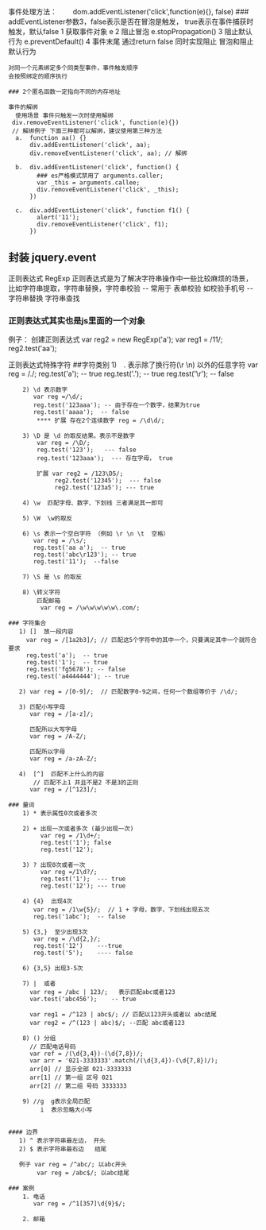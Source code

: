 事件处理方法：
　　dom.addEventListener('click',function(e){}, false)
    ### addEventListener参数3，false表示是否在冒泡是触发，
    true表示在事件捕获时触发，默认false
      1 获取事件对象  e
      2 阻止冒泡 e.stopPropagation()
      3 阻止默认行为 e.preventDefault()
      4 事件末尾 通过return false 同时实现阻止
        冒泡和阻止默认行为
     
    对同一个元素绑定多个同类型事件，事件触发顺序
    会按照绑定的顺序执行 

    ### 2个匿名函数一定指向不同的内存地址

    事件的解绑
      使用场景 事件只触发一次时使用解绑
     div.removeEventListener('click', function(e){})
     // 解绑例子 下面三种都可以解绑，建议使用第三种方法
      a.  function aa() {}
          div.addEventListener('click', aa);
          div.removeEventListener('click', aa); // 解绑
      
      b.  div.addEventListener('click', function() {
            ### es严格模式禁用了 arguments.caller;
            var _this = arguments.callee;
            div.removeEventListener('click', _this);
          })

      c.  div.addEventListener('click', function f1() {
            alert('11');
            div.removeEventListener('click', f1);
          })    

## 封装 jquery.event

正则表达式  RegExp
  正则表达式是为了解决字符串操作中一些比较麻烦的场景，比如字符串提取，字符串替换，字符串校验
   -- 常用于 表单校验 如校验手机号
   -- 字符串替换  字符串查找

   ### 正则表达式其实也是js里面的一个对象
  
  例子： 创建正则表达式
        var reg2 = new RegExp('a');
        var reg1 = /11/;
        reg2.test('aa');

  正则表达式特殊字符
     ##字符类别
        1)　. 表示除了换行符(\r \n) 以外的任意字符
           var reg = /./;
           reg.test('a'); -- true
           reg.test('.'); -- true
           reg.test('\r'); -- false

        2) \d 表示数字 
           var reg =/\d/;
           reg.test('123aaa'); -- 由于存在一个数字，结果为true
           reg.test('aaaa');  -- false 
            **** 扩展 存在2个连续数字 reg = /\d\d/;

        3) \D 是 \d 的取反结果。表示不是数字
            var reg = /\D/;
            reg.test('123');   --- false
            reg.test('123aaa');  --- 存在字母， true

            扩展 var reg2 = /123\D5/;
                 reg2.test('12345');  --- false
                 reg2.test('123a5'); --- true  

        4) \w  匹配字母、数字、下划线 三者满足其一即可  
            
        5) \W  \w的取反

        6) \s 表示一个空白字符 （例如 \r \n \t  空格）
           var reg = /\s/;
           reg.test('aa a');  -- true 
           reg.test('abc\r123'); -- true
           reg.test('11');  --false 

        7) \S 是 \s 的取反  

        8) \转义字符
            匹配邮箱
             var reg = /\w\w\w\w\w\.com/;

    ### 字符集合       
       1) []  放一段内容
         var reg = /[1a2b3]/; // 匹配这5个字符中的其中一个，只要满足其中一个就符合要求
         reg.test('a');  -- true
         reg.test('1');  -- true
         reg.test('fg5678'); -- false
         reg.test('a4444444'); -- true

       2) var reg = /[0-9]/;  // 匹配数字0-9之间，任何一个数组等价于 /\d/;  

       3) 匹配小写字母 
          var reg = /[a-z]/;
          
          匹配所以大写字母
          var reg = /A-Z/;
          
          匹配所以字母
          var reg = /a-zA-Z/;

       4)  [^]  匹配不上什么的内容
           // 匹配不上1 并且不是2 不是3的正则
          var reg = /[^123]/;

    ### 量词
        1) * 表示属性0次或者多次

        2) + 出现一次或者多次 (最少出现一次)
             var reg = /1\d+/;
             reg.test('1'); false
             reg.test('12');

        3) ? 出现0次或者一次
             var reg =/1\d?/;
             reg.test('1');  --- true
             reg.test('12'); --- true

        4) {4}  出现4次
           var reg = /1\w{5}/;  // 1 + 字母，数字，下划线出现五次
           reg.tes('1abc');  -- false

        5) {3,}  至少出现3次
           var reg = /\d{2,}/;
           reg.test('12')    ---true
           reg.test('5');    ---- false 

        6) {3,5} 出现3-5次

        7) |  或者
          var reg = /abc | 123/;   表示匹配abc或者123 
          var.test('abc456');    -- true

          var reg1 = /^123 | abc$/; // 匹配以123开头或者以 abc结尾
          var reg2 = /^(123 | abc)$/; --匹配 abc或者123

        8) () 分组
          // 匹配电话号码
          var ref = /(\d{3,4})-(\d{7,8})/;
          var arr = '021-3333333'.match(/(\d{3,4})-(\d{7,8})/);
          arr[0] // 显示全部 021-3333333
          arr[1] // 第一组 区号 021
          arr[2] // 第二组 号码 3333333

        9) //g  g表示全局匹配 
             i  表示忽略大小写
           

    #### 边界
       1) ^ 表示字符串最左边， 开头
       2) $ 表示字符串最右边   结尾

       例子 var reg = /^abc/; 以abc开头
            var reg = /abc$/; 以abc结尾

    ### 案例
        1. 电话
           var reg = /^1[357]\d{9}$/;

        2. 邮箱 
               












    
